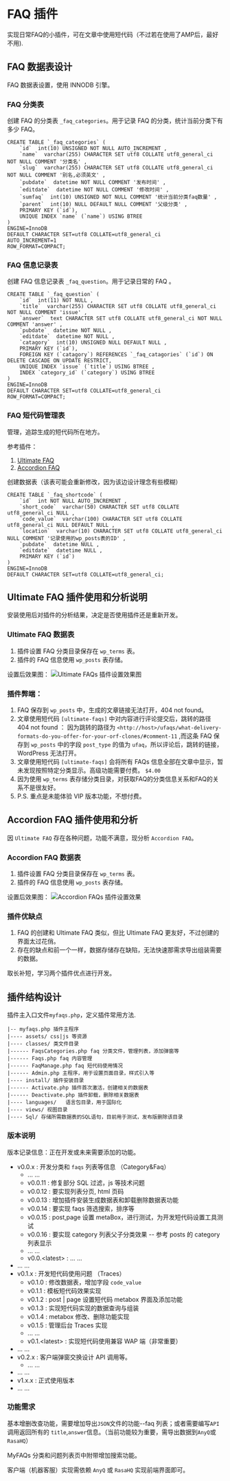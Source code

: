 # FAQ 插件 #
实现日常FAQ的小插件，可在文章中使用短代码（不过若在使用了AMP后，最好不用).

## FAQ 数据表设计 ##
FAQ 数据表设置，使用 INNODB 引擎。

### FAQ 分类表 ###
创建 FAQ 的分类表 `_faq_categories`。用于记录 FAQ 的分类，统计当前分类下有多少 FAQ。

	CREATE TABLE `_faq_categories` (
		`id`  int(10) UNSIGNED NOT NULL AUTO_INCREMENT ,
		`name`  varchar(255) CHARACTER SET utf8 COLLATE utf8_general_ci NOT NULL COMMENT '分类名' ,
		`slug`  varchar(255) CHARACTER SET utf8 COLLATE utf8_general_ci NOT NULL COMMENT '别名,必须英文' ,
		`pubdate`  datetime NOT NULL COMMENT '发布时间' ,
		`editdate`  datetime NOT NULL COMMENT '修改时间' ,
		`sumfaq`  int(10) UNSIGNED NOT NULL COMMENT '统计当前分类faq数量' ,
		`parent`  int(10) NULL DEFAULT NULL COMMENT '父级分类' ,
		PRIMARY KEY (`id`),
		UNIQUE INDEX `name` (`name`) USING BTREE 
	)
	ENGINE=InnoDB
	DEFAULT CHARACTER SET=utf8 COLLATE=utf8_general_ci
	AUTO_INCREMENT=1
	ROW_FORMAT=COMPACT;

### FAQ 信息记录表 ###
创建 FAQ 信息记录表 `_faq_question`。用于记录日常的 FAQ 。

	CREATE TABLE `_faq_question` (
		`id`  int(11) NOT NULL ,
		`title`  varchar(255) CHARACTER SET utf8 COLLATE utf8_general_ci NOT NULL COMMENT 'issue' ,
		`answer`  text CHARACTER SET utf8 COLLATE utf8_general_ci NOT NULL COMMENT 'answer' ,
		`pubdate`  datetime NOT NULL ,
		`editdate`  datetime NOT NULL ,
		`catagory`  int(10) UNSIGNED NULL DEFAULT NULL ,
		PRIMARY KEY (`id`),
		FOREIGN KEY (`catagory`) REFERENCES `_faq_catagories` (`id`) ON DELETE CASCADE ON UPDATE RESTRICT,
		UNIQUE INDEX `issue` (`title`) USING BTREE ,
		INDEX `category_id` (`category`) USING BTREE 
	)
	ENGINE=InnoDB
	DEFAULT CHARACTER SET=utf8 COLLATE=utf8_general_ci
	ROW_FORMAT=COMPACT;

### FAQ 短代码管理表 ###
管理，追踪生成的短代码所在地方。

参考插件：
1. [Ultimate FAQ](https://wordpress.org/plugins/ultimate-faqs/ "Ultimate FAQ")
2. [Accordion FAQ](https://wordpress.org/plugins/responsive-accordion-and-collapse/ "Accordion FAQ")

创建数据表（该表可能会重新修改，因为该边设计理念有些模糊）

	CREATE TABLE `_faq_shortcode` (
		`id`  int NOT NULL AUTO_INCREMENT ,
		`short_code`  varchar(50) CHARACTER SET utf8 COLLATE utf8_general_ci NULL ,
		`code_value`  varchar(100) CHARACTER SET utf8 COLLATE utf8_general_ci NULL DEFAULT NULL ,
		`location`  varchar(10) CHARACTER SET utf8 COLLATE utf8_general_ci NULL COMMENT '记录使用的wp_posts表的ID' ,
		`pubdate`  datetime NULL ,
		`editdate`  datetime NULL ,
		PRIMARY KEY (`id`)
	)
	ENGINE=InnoDB
	DEFAULT CHARACTER SET=utf8 COLLATE=utf8_general_ci;

## Ultimate FAQ 插件使用和分析说明 ##
安装使用后对插件的分析结果，决定是否使用插件还是重新开发。

### Ultimate FAQ 数据表 ### 
1. 插件设置 FAQ 分类目录保存在 `wp_terms` 表。
2. 插件的 FAQ 信息使用 `wp_posts` 表存储。

设置后效果图：
![Ultimate FAQs 插件设置效果图](https://i.imgur.com/Rq4vo49.png)

### 插件弊端： ###
1. FAQ 保存到 `wp_posts` 中，生成的文章链接无法打开，404 not found。
2. 文章使用短代码 `[ultimate-faqs]` 中对内容进行评论提交后，跳转的路径 404 not found ： 因为跳转的路径为 `<http://host>/ufaqs/what-delivery-formats-do-you-offer-for-your-orf-clones/#comment-11` ,而这条 FAQ 保存到 `wp_posts` 中的字段 `post_type` 的值为 `ufaq`，所以评论后，跳转的链接，WordPress 无法打开。
3. 文章使用短代码 `[ultimate-faqs]` 会将所有 FAQs 信息全部在文章中显示，暂未发现按照特定分类显示。高级功能需要付费。 `$4.00`
4. 因为使用 `wp_terms` 表存储分类目录，对获取FAQ的分类信息关系和FAQ的关系不是很友好。
5. P.S. 重点是未能体验 VIP 版本功能，不想付费。


## Accordion FAQ 插件使用和分析 ##
因 `Ultimate FAQ` 存在各种问题，功能不满意，现分析 `Accordion FAQ`。

### Accordion FAQ 数据表 ### 
1. 插件设置 FAQ 分类目录保存在 `wp_terms` 表。
2. 插件的 FAQ 信息使用 `wp_posts` 表存储。

设置后效果图：
![Accordion FAQs 插件设置效果](https://i.imgur.com/TisqxBS.png)

### 插件优缺点 ###
1. FAQ 的创建和 Ultimate FAQ 类似，但比 Ultimate FAQ 更友好，不过创建的界面太过花俏。
2. 存在的缺点和前一个一样，数据存储存在缺陷，无法快速那需求导出组装需要的数据。


取长补短，学习两个插件优点进行开发。


## 插件结构设计 ##
插件主入口文件`myfaqs.php`，定义插件常用方法.

	|-- myfaqs.php 插件主程序
	|---- assets/ css|js 等资源
	|---- classes/ 类文件目录
	|------ FaqsCategories.php faq 分类文件，管理列表，添加弹窗等
	|------ Faqs.php faq 内容管理
	|------ FaqManage.php faq 短代码使用情况
	|------ Admin.php 主程序，用于设置页面目录，样式引入等
	|---- install/ 插件安装目录
	|------ Activate.php 插件首次激活，创建相关的数据表
	|------ Deactivate.php 插件卸载，删除相关数据表
	|---- languages/   语言包目录，用于国际化
	|---- views/ 视图目录
	|---- Sql/ 存储所需数据表的SQL语句，目前用于测试，发布版删除该目录

### 版本说明 ###
版本记录信息：正在开发或未来需要添加的功能。

- v0.0.x : 开发分类和 `faqs` 列表等信息 （Category&Faq）
	- ... ...
	- v0.0.11 : 修复部分 SQL 过滤，js 等技术问题
	- v0.0.12 : 要实现列表分页, html 页码
	- v0.0.13 : 增加插件安装生成数据表和卸载删除数据表功能
	- v0.0.14 : 要实现 faqs 筛选搜索，排序等
	- v0.0.15 : post,page 设置 metaBox，进行测试，为开发短代码设置工具测试
	- v0.0.16 : 要实现 category 列表父子分类效果 -- 参考 posts 的 category 列表显示
	- ... ... 
	- v0.0.&lt;latest> : ... ...
- ... ...
- v0.1.x : 开发短代码使用问题 （Traces）
	- v0.1.0 : 修改数据表，增加字段 `code_value`
	- v0.1.1 : 模板短代码效果实现
	- v0.1.2 : post | page 设置短代码 metabox 界面及添加功能
	- v0.1.3 : 实现短代码实现的数据查询与组装
	- v0.1.4 : metabox 修改、删除功能实现
	- v0.1.5 : 管理后台 Traces 实现
	- ... ...
	- v0.1.&lt;latest> : 实现短代码使用兼容 WAP 端（非常重要）
- ... ...
- v0.2.x : 客户端弹窗交换设计 API 调用等。
	- ... ...
- ... ...
- v1.x.x : 正式使用版本
- ... ...

### 功能需求 ###
基本增删改查功能，需要增加导出`JSON`文件的功能--faq 列表；或者需要编写`API`调用返回所有的 `title`,`answer`信息。（当前功能较为重要，需导出数据到`AnyQ`或`RasaHQ`）

MyFAQs 分类和问题列表页中附带增加搜索功能。

客户端（机器客服）实现需依赖 `AnyQ` 或 `RasaHQ` 实现前端界面即可。
